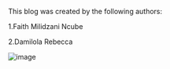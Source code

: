 This blog was created by the following authors:


1.Faith Milidzani Ncube

2.Damilola Rebecca

![image](https://user-images.githubusercontent.com/88321504/139646259-5b262c70-095f-476e-abe8-9e03ee03c125.jpg)

